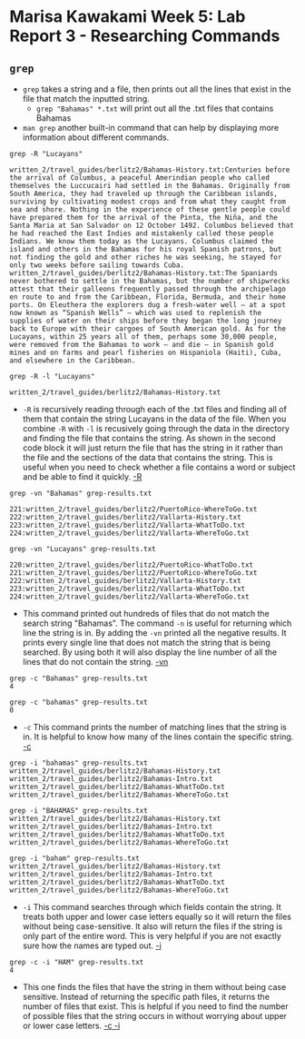 # Marisa Kawakami Week 5: Lab Report 3 - Researching Commands 

## `grep` 
- `grep` takes a string and a file, then prints out all the lines that exist in the file that match the inputted string. 
    - `grep "Bahamas" *.txt` will print out all the .txt files that contains Bahamas
- `man grep` another built-in command that can help by displaying more information about different commands. 

```
grep -R "Lucayans"

written_2/travel_guides/berlitz2/Bahamas-History.txt:Centuries before the arrival of Columbus, a peaceful Amerindian people who called themselves the Luccucairi had settled in the Bahamas. Originally from South America, they had traveled up through the Caribbean islands, surviving by cultivating modest crops and from what they caught from sea and shore. Nothing in the experience of these gentle people could have prepared them for the arrival of the Pinta, the Niña, and the Santa Maria at San Salvador on 12 October 1492. Columbus believed that he had reached the East Indies and mistakenly called these people Indians. We know them today as the Lucayans. Columbus claimed the island and others in the Bahamas for his royal Spanish patrons, but not finding the gold and other riches he was seeking, he stayed for only two weeks before sailing towards Cuba.
written_2/travel_guides/berlitz2/Bahamas-History.txt:The Spaniards never bothered to settle in the Bahamas, but the number of shipwrecks attest that their galleons frequently passed through the archipelago en route to and from the Caribbean, Florida, Bermuda, and their home ports. On Eleuthera the explorers dug a fresh-water well — at a spot now known as “Spanish Wells” — which was used to replenish the supplies of water on their ships before they began the long journey back to Europe with their cargoes of South American gold. As for the Lucayans, within 25 years all of them, perhaps some 30,000 people, were removed from the Bahamas to work — and die — in Spanish gold mines and on farms and pearl fisheries on Hispaniola (Haiti), Cuba, and elsewhere in the Caribbean.
```

```
grep -R -l "Lucayans"

written_2/travel_guides/berlitz2/Bahamas-History.txt
```
- `-R` is recursively reading through each of the .txt files and finding all of them that contain the string Lucayans in the data of the file. When you combine `-R` with `-l` is recusively going through the data in the directory and finding the file that contains the string. As shown in the second code block it will just return the file that has the string in it rather than the file and the sections of the data that contains the string. This is useful when you need to check whether a file contains a word or subject and be able to find it quickly.
[-R](https://stackoverflow.com/questions/1987926/how-do-i-recursively-grep-all-directories-and-subdirectories)

```
grep -vn "Bahamas" grep-results.txt

221:written_2/travel_guides/berlitz2/PuertoRico-WhereToGo.txt
222:written_2/travel_guides/berlitz2/Vallarta-History.txt
223:written_2/travel_guides/berlitz2/Vallarta-WhatToDo.txt
224:written_2/travel_guides/berlitz2/Vallarta-WhereToGo.txt
```
```
grep -vn "Lucayans" grep-results.txt

220:written_2/travel_guides/berlitz2/PuertoRico-WhatToDo.txt
221:written_2/travel_guides/berlitz2/PuertoRico-WhereToGo.txt
222:written_2/travel_guides/berlitz2/Vallarta-History.txt
223:written_2/travel_guides/berlitz2/Vallarta-WhatToDo.txt
224:written_2/travel_guides/berlitz2/Vallarta-WhereToGo.txt
```

- This command printed out hundreds of files that do not match the search string "Bahamas". The command `-n` is useful for returning which line the string is in. By adding the `-vn` printed all the negative results. It prints every single line that does not match the string that is being searched. By using both it will also display the line number of all the lines that do not contain the string. 
[-vn](https://qpeng.org/computer/grep.htm#:~:text=The%20%2Dc%20option%20tells%20grep,of%20%22boo%22%20in%20a_file.&text=An%20option%20more%20useful%20for,is%20%2Di%2C%20ignore%20case.)

```
grep -c "Bahamas" grep-results.txt
4
```

```
grep -c "bahamas" grep-results.txt
0
```
- `-c` This command prints the number of matching lines that the string is in. It is helpful to know how many of the lines contain the specific string. 
[-c](https://qpeng.org/computer/grep.htm#:~:text=The%20%2Dc%20option%20tells%20grep,of%20%22boo%22%20in%20a_file.&text=An%20option%20more%20useful%20for,is%20%2Di%2C%20ignore%20case.)

```
grep -i "bahamas" grep-results.txt
written_2/travel_guides/berlitz2/Bahamas-History.txt
written_2/travel_guides/berlitz2/Bahamas-Intro.txt
written_2/travel_guides/berlitz2/Bahamas-WhatToDo.txt
written_2/travel_guides/berlitz2/Bahamas-WhereToGo.txt
```
```
grep -i "BAHAMAS" grep-results.txt
written_2/travel_guides/berlitz2/Bahamas-History.txt
written_2/travel_guides/berlitz2/Bahamas-Intro.txt
written_2/travel_guides/berlitz2/Bahamas-WhatToDo.txt
written_2/travel_guides/berlitz2/Bahamas-WhereToGo.txt
```
```
grep -i "baham" grep-results.txt
written_2/travel_guides/berlitz2/Bahamas-History.txt
written_2/travel_guides/berlitz2/Bahamas-Intro.txt
written_2/travel_guides/berlitz2/Bahamas-WhatToDo.txt
written_2/travel_guides/berlitz2/Bahamas-WhereToGo.txt
```
- `-i` This command searches through which fields contain the string. It treats both upper and lower case letters equally so it will return the files without being case-sensitive. It also will return the files if the string is only part of the entire word. This is very helpful if you are not exactly sure how the names are typed out. 
[-i](https://qpeng.org/computer/grep.htm#:~:text=The%20%2Dc%20option%20tells%20grep,of%20%22boo%22%20in%20a_file.&text=An%20option%20more%20useful%20for,is%20%2Di%2C%20ignore%20case.)

```
grep -c -i "HAM" grep-results.txt
4
```
- This one finds the files that have the string in them without being case sensitive. Instead of returning the specific path files, it returns the number of files that exist. This is helpful if you need to find the number of possible files that the string occurs in without worrying about upper or lower case letters. 
[-c -i](https://qpeng.org/computer/grep.htm#:~:text=The%20%2Dc%20option%20tells%20grep,of%20%22boo%22%20in%20a_file.&text=An%20option%20more%20useful%20for,is%20%2Di%2C%20ignore%20case.)






